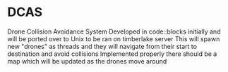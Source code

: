 # DCAS
Drone Collision Avoidance System
  Developed in code::blocks initially and will be ported over to Unix to be ran on timberlake server
  This will spawn new "drones" as threads and they will navigate from their start to destination and avoid collisions
  Implemented properly there should be a map which will be updated as the drones move around
